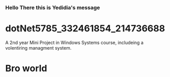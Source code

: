 ### Hello There this is Yedidia's message
# dotNet5785_332461854_214736688
A 2nd year Mini Project in Windows Systems course, includeing a volentiring managment system.
# Bro world 
